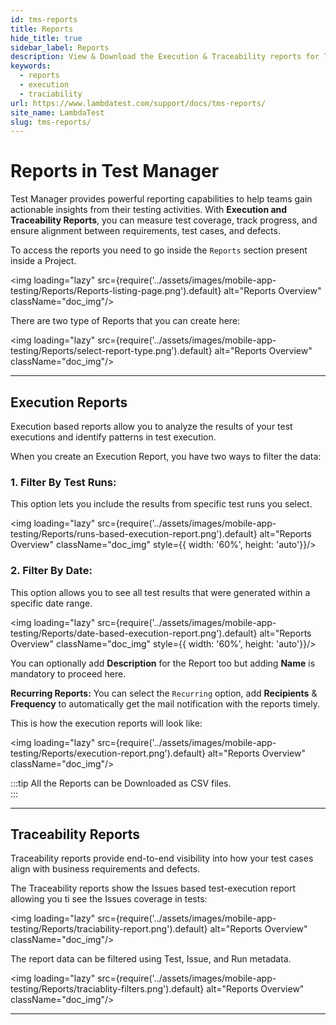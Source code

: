 ```yaml
---
id: tms-reports
title: Reports
hide_title: true
sidebar_label: Reports
description: View & Download the Execution & Traceability reports for Test Instances execution.
keywords:
  - reports
  - execution 
  - traciability
url: https://www.lambdatest.com/support/docs/tms-reports/
site_name: LambdaTest
slug: tms-reports/
---
```


<script type="application/ld+json"
      dangerouslySetInnerHTML={{ __html: JSON.stringify({
       "@context": "https://schema.org",
        "@type": "BreadcrumbList",
        "itemListElement": [{
          "@type": "ListItem",
          "position": 1,
          "name": "LambdaTest",
          "item": "https://www.lambdatest.com"
        },{
          "@type": "ListItem",
          "position": 2,
          "name": "Support",
          "item": "https://www.lambdatest.com/support/docs/"
        },{
          "@type": "ListItem",
          "position": 3,
          "name": "Reports",
          "item": "https://www.lambdatest.com/support/docs/tms-reports/"
        }]
      })
    }}
></script>

# Reports in Test Manager  

Test Manager provides powerful reporting capabilities to help teams gain actionable insights from their testing activities. With **Execution and Traceability Reports**, you can measure test coverage, track progress, and ensure alignment between requirements, test cases, and defects.  

To access the reports you need to go inside the `Reports` section present inside a Project. 

<img loading="lazy" src={require('../assets/images/mobile-app-testing/Reports/Reports-listing-page.png').default} alt="Reports Overview" className="doc_img"/>

There are two type of Reports that you can create here:

<img loading="lazy" src={require('../assets/images/mobile-app-testing/Reports/select-report-type.png').default} alt="Reports Overview" className="doc_img"/>

---

## Execution Reports  

Execution based reports allow you to analyze the results of your test executions and identify patterns in test execution.  

When you create an Execution Report, you have two ways to filter the data:

### 1. Filter By Test Runs: 
This option lets you include the results from specific test runs you select.

<img loading="lazy" src={require('../assets/images/mobile-app-testing/Reports/runs-based-execution-report.png').default} alt="Reports Overview" className="doc_img"
  style={{ width: '60%', height: 'auto'}}/>

### 2. Filter By Date: 
This option allows you to see all test results that were generated within a specific date range.

<img loading="lazy" src={require('../assets/images/mobile-app-testing/Reports/date-based-execution-report.png').default} alt="Reports Overview" className="doc_img"
  style={{ width: '60%', height: 'auto'}}/>

You can optionally add **Description** for the Report too but adding **Name** is mandatory to proceed here. 

**Recurring Reports:**
You can select the `Recurring` option, add **Recipients** & **Frequency** to automatically get the mail notification with the reports timely. 

This is how the execution reports will look like:

<img loading="lazy" src={require('../assets/images/mobile-app-testing/Reports/execution-report.png').default} alt="Reports Overview" className="doc_img"/>

:::tip
 All the Reports can be Downloaded as CSV files.  
:::

---

## Traceability Reports  

Traceability reports provide end-to-end visibility into how your test cases align with business requirements and defects.  

The Traceability reports show the Issues based test-execution report allowing you ti see the Issues coverage in tests:

<img loading="lazy" src={require('../assets/images/mobile-app-testing/Reports/traciability-report.png').default} alt="Reports Overview" className="doc_img"/>

The report data can be filtered using Test, Issue, and Run metadata.

<img loading="lazy" src={require('../assets/images/mobile-app-testing/Reports/traciablity-filters.png').default} alt="Reports Overview" className="doc_img"/>

---
